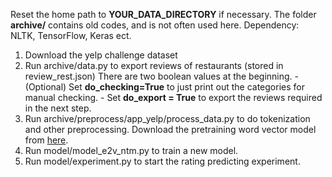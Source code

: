 Reset the home path to **YOUR_DATA_DIRECTORY** if necessary. The folder **archive/** contains old codes, and is not often used here.
Dependency: NLTK, TensorFlow, Keras ect.
1. Download the yelp challenge dataset
2. Run archive/data.py to export reviews of restaurants (stored in review_rest.json)
    There are two boolean values at the beginning.
        - (Optional) Set **do_checking=True** to just print out the categories for manual checking.
        - Set **do_export = True** to export the reviews required in the next step.
3. Run archive/preprocess/app_yelp/process_data.py to do tokenization and other preprocessing.
    Download the pretraining word vector model from [here](http://nlp.stanford.edu/data/glove.twitter.27B.zip).
4. Run model/model_e2v_ntm.py to train a new model.
5. Run model/experiment.py to start the rating predicting experiment.
